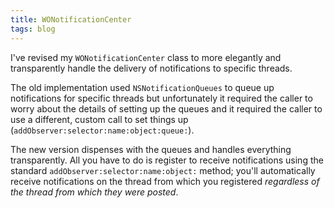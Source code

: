 ```yaml
---
title: WONotificationCenter
tags: blog
---
```


I've revised my `WONotificationCenter` class to more elegantly and transparently handle the delivery of notifications to specific threads.

The old implementation used `NSNotificationQueues` to queue up notifications for specific threads but unfortunately it required the caller to worry about the details of setting up the queues and it required the caller to use a different, custom call to set things up (`addObserver:selector:name:object:queue:`).

The new version dispenses with the queues and handles everything transparently. All you have to do is register to receive notifications using the standard `addObserver:selector:name:object:` method; you'll automatically receive notifications on the thread from which you registered *regardless of the thread from which they were posted*.

